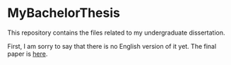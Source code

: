 # MyBachelorThesis
This repository contains the files related to my undergraduate dissertation. 

First, I am sorry to say that there is no English version of it yet. The final paper is [here](FinalVersion.pdf).
